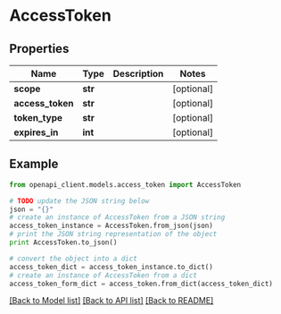 # AccessToken


## Properties

Name | Type | Description | Notes
------------ | ------------- | ------------- | -------------
**scope** | **str** |  | [optional] 
**access_token** | **str** |  | [optional] 
**token_type** | **str** |  | [optional] 
**expires_in** | **int** |  | [optional] 

## Example

```python
from openapi_client.models.access_token import AccessToken

# TODO update the JSON string below
json = "{}"
# create an instance of AccessToken from a JSON string
access_token_instance = AccessToken.from_json(json)
# print the JSON string representation of the object
print AccessToken.to_json()

# convert the object into a dict
access_token_dict = access_token_instance.to_dict()
# create an instance of AccessToken from a dict
access_token_form_dict = access_token.from_dict(access_token_dict)
```
[[Back to Model list]](../README.md#documentation-for-models) [[Back to API list]](../README.md#documentation-for-api-endpoints) [[Back to README]](../README.md)


